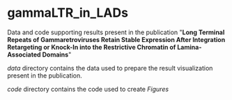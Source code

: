 # gammaLTR_in_LADs
Data and code supporting results present in the publication "**Long Terminal Repeats of Gammaretroviruses Retain Stable Expression After Integration Retargeting or Knock-In into the Restrictive Chromatin of Lamina-Associated Domains**"

_data_ directory contains the data used to prepare the result visualization present in the publication.

_code_ directory contains the code used to create _Figures_
